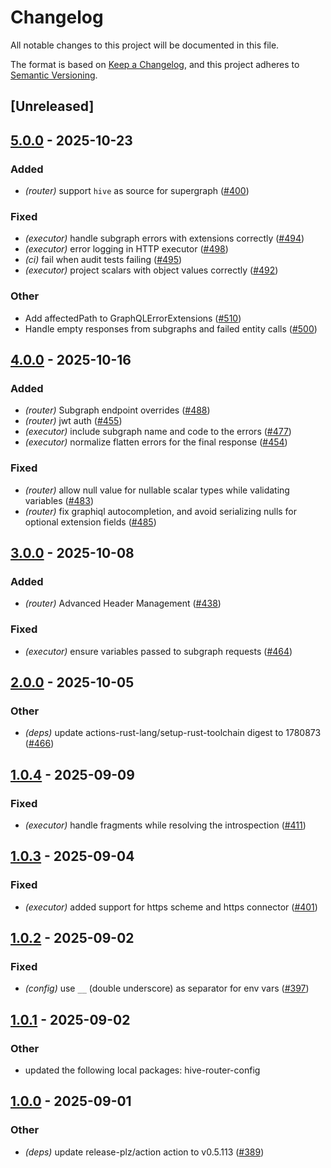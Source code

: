 # Changelog

All notable changes to this project will be documented in this file.

The format is based on [Keep a Changelog](https://keepachangelog.com/en/1.0.0/),
and this project adheres to [Semantic Versioning](https://semver.org/spec/v2.0.0.html).

## [Unreleased]

## [5.0.0](https://github.com/graphql-hive/router/compare/hive-router-plan-executor-v4.0.0...hive-router-plan-executor-v5.0.0) - 2025-10-23

### Added

- *(router)* support `hive` as source for supergraph ([#400](https://github.com/graphql-hive/router/pull/400))

### Fixed

- *(executor)* handle subgraph errors with extensions correctly ([#494](https://github.com/graphql-hive/router/pull/494))
- *(executor)* error logging in HTTP executor ([#498](https://github.com/graphql-hive/router/pull/498))
- *(ci)* fail when audit tests failing ([#495](https://github.com/graphql-hive/router/pull/495))
- *(executor)* project scalars with object values correctly ([#492](https://github.com/graphql-hive/router/pull/492))

### Other

- Add affectedPath to GraphQLErrorExtensions ([#510](https://github.com/graphql-hive/router/pull/510))
- Handle empty responses from subgraphs and failed entity calls ([#500](https://github.com/graphql-hive/router/pull/500))

## [4.0.0](https://github.com/graphql-hive/router/compare/hive-router-plan-executor-v3.0.0...hive-router-plan-executor-v4.0.0) - 2025-10-16

### Added

- *(router)* Subgraph endpoint overrides ([#488](https://github.com/graphql-hive/router/pull/488))
- *(router)* jwt auth ([#455](https://github.com/graphql-hive/router/pull/455))
- *(executor)* include subgraph name and code to the errors ([#477](https://github.com/graphql-hive/router/pull/477))
- *(executor)* normalize flatten errors for the final response ([#454](https://github.com/graphql-hive/router/pull/454))

### Fixed

- *(router)* allow null value for nullable scalar types while validating variables ([#483](https://github.com/graphql-hive/router/pull/483))
- *(router)* fix graphiql autocompletion, and avoid serializing nulls for optional extension fields ([#485](https://github.com/graphql-hive/router/pull/485))

## [3.0.0](https://github.com/graphql-hive/router/compare/hive-router-plan-executor-v2.0.0...hive-router-plan-executor-v3.0.0) - 2025-10-08

### Added

- *(router)* Advanced Header Management ([#438](https://github.com/graphql-hive/router/pull/438))

### Fixed

- *(executor)* ensure variables passed to subgraph requests ([#464](https://github.com/graphql-hive/router/pull/464))

## [2.0.0](https://github.com/graphql-hive/router/compare/hive-router-plan-executor-v1.0.4...hive-router-plan-executor-v2.0.0) - 2025-10-05

### Other

- *(deps)* update actions-rust-lang/setup-rust-toolchain digest to 1780873 ([#466](https://github.com/graphql-hive/router/pull/466))

## [1.0.4](https://github.com/graphql-hive/router/compare/hive-router-plan-executor-v1.0.3...hive-router-plan-executor-v1.0.4) - 2025-09-09

### Fixed

- *(executor)* handle fragments while resolving the introspection ([#411](https://github.com/graphql-hive/router/pull/411))

## [1.0.3](https://github.com/graphql-hive/router/compare/hive-router-plan-executor-v1.0.2...hive-router-plan-executor-v1.0.3) - 2025-09-04

### Fixed

- *(executor)* added support for https scheme and https connector ([#401](https://github.com/graphql-hive/router/pull/401))

## [1.0.2](https://github.com/graphql-hive/router/compare/hive-router-plan-executor-v1.0.1...hive-router-plan-executor-v1.0.2) - 2025-09-02

### Fixed

- *(config)* use `__` (double underscore) as separator for env vars ([#397](https://github.com/graphql-hive/router/pull/397))

## [1.0.1](https://github.com/graphql-hive/router/compare/hive-router-plan-executor-v1.0.0...hive-router-plan-executor-v1.0.1) - 2025-09-02

### Other

- updated the following local packages: hive-router-config

## [1.0.0](https://github.com/graphql-hive/router/compare/hive-router-plan-executor-v0.0.1...hive-router-plan-executor-v1.0.0) - 2025-09-01

### Other

- *(deps)* update release-plz/action action to v0.5.113 ([#389](https://github.com/graphql-hive/router/pull/389))

